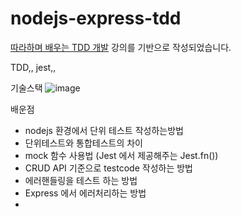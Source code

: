 # nodejs-express-tdd

[따라하며 배우는 TDD 개발](https://www.inflearn.com/course/%EB%94%B0%EB%9D%BC%ED%95%98%EB%A9%B0-%EB%B0%B0%EC%9A%B0%EB%8A%94-tdd/#reviews) 강의를 기반으로 작성되었습니다.

TDD,, jest,, 

기술스택
![image](https://user-images.githubusercontent.com/69495129/178440958-cf255de3-9f6b-4ef1-b2af-432a1dd6fc23.png)


배운점
- nodejs 환경에서 단위 테스트 작성하는방법 
- 단위테스트와 통합테스트의 차이
- mock 함수 사용법 (Jest 에서 제공해주는 Jest.fn())
- CRUD API 기준으로 testcode 작성하는 방법
- 에러핸들링을 테스트 하는 방법
- Express 에서 에러처리하는 방법
- 
